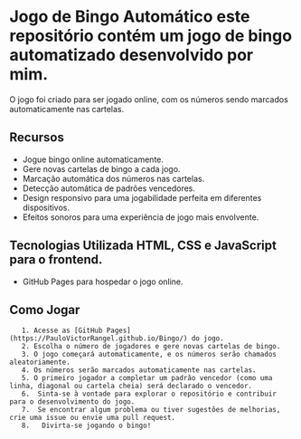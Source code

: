 # Jogo de Bingo Automático este repositório contém um jogo de bingo automatizado desenvolvido por mim. 
 O jogo foi criado para ser jogado online, com os números sendo marcados automaticamente nas cartelas. 
## Recursos 
- Jogue bingo online automaticamente. 
- Gere novas cartelas de bingo a cada jogo.
- Marcação automática dos números nas cartelas.
- Detecção automática de padrões vencedores.
- Design responsivo para uma jogabilidade perfeita em diferentes dispositivos.
- Efeitos sonoros para uma experiência de jogo mais envolvente.
 ## Tecnologias Utilizada HTML, CSS e JavaScript para o frontend.
- GitHub Pages para hospedar o jogo online.
 ## Como Jogar
       1. Acesse as [GitHub Pages](https://PauloVictorRangel.github.io/Bingo/) do jogo.
       2. Escolha o número de jogadores e gere novas cartelas de bingo.
       3. O jogo começará automaticamente, e os números serão chamados aleatoriamente.
       4. Os números serão marcados automaticamente nas cartelas.
       5. O primeiro jogador a completar um padrão vencedor (como uma linha, diagonal ou cartela cheia) será declarado o vencedor.
       6.  Sinta-se à vontade para explorar o repositório e contribuir para o desenvolvimento do jogo.
       7.  Se encontrar algum problema ou tiver sugestões de melhorias, crie uma issue ou envie uma pull request.
       8.   Divirta-se jogando o bingo!
